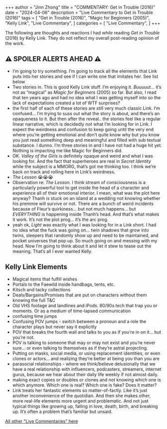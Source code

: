 +++
author = "Jinn Zhong"
title = "COMMENTARY: Get in Trouble (2016)"
date = "2024-04-06"
description = "Live Commentary to Get in Trouble (2016)"
tags = [
    "Get in Trouble (2016)",
    "Magic for Beginners (2005)",
    "Kelly Link",
    "Live Commentary",
]
categories = [
    "Live Commentary",
]
+++

The following are thoughts and reactions I had _while_ reading _Get in Trouble_ (2016) by Kelly Link. They do not reflect my overall post-reading opinion of the work. 

## :warning: **SPOILER ALERTS AHEAD** :warning:

* I’m going to try something. I’m going to track all the elements that Link puts into her stories and see if I can write one that imitates her. See list below
* Two stories in. This is good Kelly Link stuff. I’m enjoying it. _Buuuuut_… it’s not as “magical” as _Magic for Beginners_ (2005) so far. But also, I read that ten years ago and had no idea what I was getting myself into so the lack of expectations created a lot of WTF surprises?
* the first half of each of these stories are still very much classic Link. I’m confused… I’m trying to suss out what the story is about, and there’s an opaqueness to it. But then after the reveal.. the stories feel like a regular linear narrative, which is decidedly _not_ what I’m looking for in Link. I expect the weirdness and confusion to keep going until the very end where you’re getting emotional and don’t quite know why but you know you just read something deep and meaningful and filled with sub textual substance. I dunno. I’m three stories in and I have not had a huge hit yet. Nothing is impacting me like Magic for Beginners did.
* OK. _Valley of the Girls_ is definitely opaque and weird and what I was looking for. And the fact that superheroes are real in _Secret Identity_ while the subject is a MMORG, that’s got me thinking too. I think we’re back on track and rolling here in Link’s weirdness.
* _The Lesson_ 😭😭😭
* Observation re: _The Lesson_. I think stream of consciousness is a particularly powerful tool to get inside the head of a character and experience all of their emotional interior. I mean, what was the plot here anyway? Thanh is stuck on an island at a wedding not knowing whether his premmie will survive or not. There are a bunch of weird incidents because of Fleur’s quirkiness… but not much happens… but _EVERYTHING_ is happening inside Thanh’s head. And that’s what makes it work. It’s not the plot prog… it’s the arc prog.
* yeah ok, _Light_ was exactly what I was looking for in a Link short. I had no idea what the fuck was going on… twin shadows that grow into twins, sleepers that randomly show up and need to be maintained, and pocket universes that pop up. So much going on and messing with my head. Now I’m going to think about it and let it stew to tease out the meaning. That’s all I ever wanted Kelly.

## Kelly Link Elements
* Magical items that fulfill wishes 
* Portals to the Faewild inside handbags, tents, etc.
* Kitsch and tacky collections 
* Deals/Bargains/Promises that are put on characters without them knowing the full T&C
* Old VHS footage and landlines and iPods. 80/90s tech that trap you or moments. Or as a medium of time-lapsed communication
* confusing time jumps 
* Confusing POV jumps - switch between a pronoun and a role the character plays but never say it explicitly 
* POV that breaks the fourth wall and talks to you as if you’re in on it… but you’re not.
* POV is talking to someone that may or may not exist and you’re never sure… or even talking to themselves as if they’re astral projecting.
* Putting on masks, social media, or using replacement identities, or even clones or actors… and realizing they’re better at being you than you are 
* parasocial relationships - where we think/believe delusionally that we have a real relationship with influencers, podcasters, streamers, internet gurus, because we hear about their daily life weekly if not almost daily. 
* making exact copies or doubles or clones and not knowing which one is which anymore. Which one is real? Which one is fake? Does it matter?
* Link treats her fantastic elements so matter-of-factly. Like it’s just another inconvenience of the quotidian. And then she makes other, more real-life elements more urgent and problematic. And not just typical things like growing up, falling in love, death, birth, and breaking up. It’s often a problem that’s familiar but unsaid.

[All other "Live Commentaries" here](https://journal.jinnzhong.com/categories/live-commentary/)
